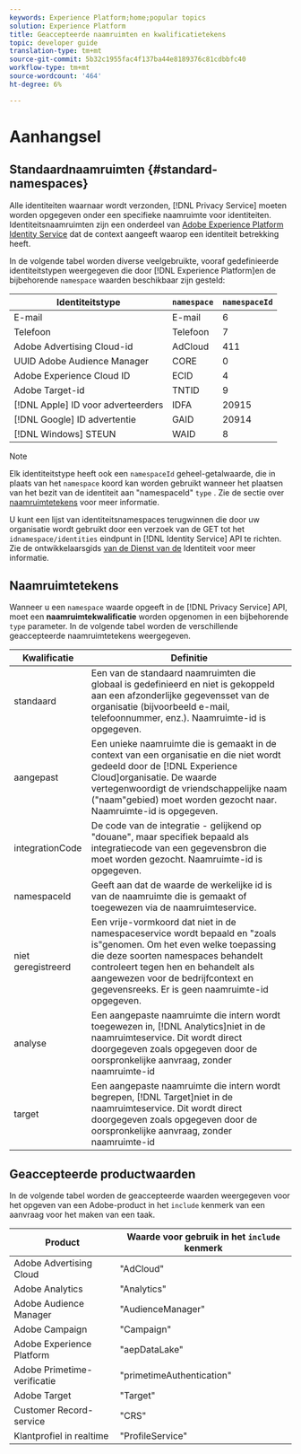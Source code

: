 ```yaml
---
keywords: Experience Platform;home;popular topics
solution: Experience Platform
title: Geaccepteerde naamruimten en kwalificatietekens
topic: developer guide
translation-type: tm+mt
source-git-commit: 5b32c1955fac4f137ba44e8189376c81cdbbfc40
workflow-type: tm+mt
source-wordcount: '464'
ht-degree: 6%

---
```



# Aanhangsel

## Standaardnaamruimten {#standard-namespaces}

Alle identiteiten waarnaar wordt verzonden, [!DNL Privacy Service] moeten worden opgegeven onder een specifieke naamruimte voor identiteiten. Identiteitsnaamruimten zijn een onderdeel van [Adobe Experience Platform Identity Service](../../identity-service/home.md) dat de context aangeeft waarop een identiteit betrekking heeft.

In de volgende tabel worden diverse veelgebruikte, vooraf gedefinieerde identiteitstypen weergegeven die door [!DNL Experience Platform]en de bijbehorende `namespace` waarden beschikbaar zijn gesteld:

| Identiteitstype | `namespace` | `namespaceId` |
| --- | --- | --- |
| E-mail | E-mail | 6 |
| Telefoon | Telefoon | 7 |
| Adobe Advertising Cloud-id | AdCloud | 411 |
| UUID Adobe Audience Manager | CORE | 0 |
| Adobe Experience Cloud ID | ECID | 4 |
| Adobe Target-id | TNTID | 9 |
| [!DNL Apple] ID voor adverteerders | IDFA | 20915 |
| [!DNL Google] ID advertentie | GAID | 20914 |
| [!DNL Windows] STEUN | WAID | 8 |

>[!NOTE]
>
>Elk identiteitstype heeft ook een `namespaceId` geheel-getalwaarde, die in plaats van het `namespace` koord kan worden gebruikt wanneer het plaatsen van het bezit van de identiteit aan &quot;namespaceId&quot; `type` . Zie de sectie over [naamruimtetekens](#namespace-qualifiers) voor meer informatie.

U kunt een lijst van identiteitsnamespaces terugwinnen die door uw organisatie wordt gebruikt door een verzoek van de GET tot het `idnamespace/identities` eindpunt in [!DNL Identity Service] API te richten. Zie de ontwikkelaarsgids [van de Dienst van de](../../identity-service/api/getting-started.md) Identiteit voor meer informatie.

## Naamruimtetekens

Wanneer u een `namespace` waarde opgeeft in de [!DNL Privacy Service] API, moet een **naamruimtekwalificatie** worden opgenomen in een bijbehorende `type` parameter. In de volgende tabel worden de verschillende geaccepteerde naamruimtetekens weergegeven.

| Kwalificatie | Definitie |
| --------- | ---------- |
| standaard | Een van de standaard naamruimten die globaal is gedefinieerd en niet is gekoppeld aan een afzonderlijke gegevensset van de organisatie (bijvoorbeeld e-mail, telefoonnummer, enz.). Naamruimte-id is opgegeven. |
| aangepast | Een unieke naamruimte die is gemaakt in de context van een organisatie en die niet wordt gedeeld door de [!DNL Experience Cloud]organisatie. De waarde vertegenwoordigt de vriendschappelijke naam (&quot;naam&quot;gebied) moet worden gezocht naar. Naamruimte-id is opgegeven. |
| integrationCode | De code van de integratie - gelijkend op &quot;douane&quot;, maar specifiek bepaald als integratiecode van een gegevensbron die moet worden gezocht. Naamruimte-id is opgegeven. |
| namespaceId | Geeft aan dat de waarde de werkelijke id is van de naamruimte die is gemaakt of toegewezen via de naamruimteservice. |
| niet geregistreerd | Een vrije-vormkoord dat niet in de namespaceservice wordt bepaald en &quot;zoals is&quot;genomen. Om het even welke toepassing die deze soorten namespaces behandelt controleert tegen hen en behandelt als aangewezen voor de bedrijfcontext en gegevensreeks. Er is geen naamruimte-id opgegeven. |
| analyse | Een aangepaste naamruimte die intern wordt toegewezen in, [!DNL Analytics]niet in de naamruimteservice. Dit wordt direct doorgegeven zoals opgegeven door de oorspronkelijke aanvraag, zonder naamruimte-id |
| target | Een aangepaste naamruimte die intern wordt begrepen, [!DNL Target]niet in de naamruimteservice. Dit wordt direct doorgegeven zoals opgegeven door de oorspronkelijke aanvraag, zonder naamruimte-id |

## Geaccepteerde productwaarden

In de volgende tabel worden de geaccepteerde waarden weergegeven voor het opgeven van een Adobe-product in het `include` kenmerk van een aanvraag voor het maken van een taak.

| Product | Waarde voor gebruik in het `include` kenmerk |
--- | ---
| Adobe Advertising Cloud | &quot;AdCloud&quot; |
| Adobe Analytics | &quot;Analytics&quot; |
| Adobe Audience Manager | &quot;AudienceManager&quot; |
| Adobe Campaign | &quot;Campaign&quot; |
| Adobe Experience Platform | &quot;aepDataLake&quot; |
| Adobe Primetime-verificatie | &quot;primetimeAuthentication&quot; |
| Adobe Target | &quot;Target&quot; |
| Customer Record-service | &quot;CRS&quot; |
| Klantprofiel in realtime | &quot;ProfileService&quot; |